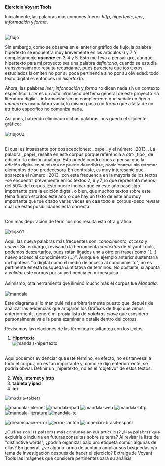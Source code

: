 **Ejercicio Voyant Tools**

Inicialmente, las palabras más comunes fueron _http_, _hipertexto_, _leer_, _información_ y _forma_. <br/><br/><br/>
![flujo](img/flujo.png)

Sin embargo, como se observa en el anterior gráfico de flujo, la palabra hipertexto se encuentra muy brevemente en los artículos 6 y 7, Y completamente ***ausente*** en 3, 4 y 5. Esto me lleva a pensar que, aunque hipertexto para mi proyecto sea una palabra _definitoria_, cuando se estudia transversalmente resulta redundante, pues pareciera que los textos estudiados la omiten no por su poca pertinencia sino por su obviedad: todo texto digital es entonces un _hipertexto_. <br/>

Ahora, las palabras _leer_, _información_ y _forma_ no dicen nada sin un contexto específico. _Leer_ es un acto intrínseco del tema general de este proyecto -la literatura digital-, información sin un complemento que señale un _tipo_ o _manera_ es una palabra vacía, lo mismo pasa con _forma_ que a falta de un atributo específico no comunica nada. 
<br/>

Así pues, habíendo eliminado dichas palabras, nos queda el siguiente gráfico: <br/><br/>
![flujo02](img/flujo02.png)

<br/>
El cual es interesante por dos acepciones: _papel_ y el número _2013_. La palabra _papel_ resalta en este corpus porque referencia a otro _tipo_ de edición -la edición análoga. Esto puede conducirnos a pensar que la edición digital en sí misma no puede describirse, posicionarse, sin retomar elementos de su predecesora. En contraste, es muy interesante que aparezca el número _2013_ con esta frecuencia en la mayoría de los textos -se encuentra brevemente en los textos 2, 6 y 7, lo que representa menos del 50% del corpus. Esto puede indicar que en este año pasó algo importante para la edición digital, o bien, que muchos textos sobre este tema fueron escritos este año, o que hay un texto de este año muy importante que fue citado varias veces en casi todo el corpus -debo revisar cuál de estas posibilidades es la correcta. 
<br/><br/>

Con más depuración de términos nos resulta esta otra gráfica: <br/><br/>
![flujo03](img/flujo03.png)
<br/>

Aquí, las nueva palabras más frecuentes son: _conocimiento_, _acceso_ y _nuevo_. Sin embargo, revisando la herramienta _contextos_ de Voyant Tools, podemos descartarlos, pues están ligados uno a otro en frases como "(...) nuevo acceso al conocimiento (...)". Aunque el ejemplo anterior sustentaría mi hipótesis "lo digital como el medio de acceso al conocimiento", no es pertinente en esta búsqueda cuntítativa de términos. No obstante, sí apunta a _validar_ este corpus por su pertinencia en mi pesquisa. 
<br/><br/>
Asimismo, otra herramienta que iliminó mucho más el corpus fue _Mandala_: <br/><br/>
![mandala](img/mandala.png)
<br/>

Este diagráma sí lo manipulé más arbitrariamente puesto que, depués de analizar las evidencias que arrojaron los Gráficos de flujo que vimos anteriormente, generé mi propia lista de _palabras clave_ que considero personalmente vale la pena examinar a detalle dentro del corpus.

Revisemos las relaciones de los términoa resultantea con los textos: 
1. **Hipertexto**<br/>
![mandala-hipertexto](img/mandala-hipertexto.png)
<br/>
Aquí podemos evidenciar que este término, en efecto, no es tranvesal a todo el corpus, no es tan importante y, como se dijo enteriormente, se podría obviar. Definir un _hipertexto_ no es el "objetivo" de estos textos. 

2. **Web, internet y http** <br/>
3. **tableta y ipad** <br/>
4. **tei** <br/>

![madala-tableta](img/madala-tableta.png)

![mandala-internet](img/mandala-internet.png)
![mandala-ipad](img/mandala-ipad.png)
![mandala-web](img/mandala-web.png)
![mandala-http](img/mandala-http.png)
![mandala-literatura](img/mandala-literatura.png)
![mandala-tei](img/mandala-tei.png)


![dreamspace-error](img/dreamspace-error.png)
![error-cantón](img/error-cantón.png)
![conexión-brasil-españa](img/conexión-brasil-españa.png)

¿Cuáles son las palabras más comunes en sus artículos? 
¿Hay palabras que excluiría o incluiría en futuras consultas sobre su tema? 
Al revisar la lista de "distinctive words", ¿podría organizar bajo una etiqueta común algunas de ellas? 
En general, ¿ve alguna forma de acotar o ampliar sus búsquedas y/o tema de investigación después de hacer el ejercicio?
Extraiga de Voyant Tools las imágenes que considere pertinentes para su análisis.
